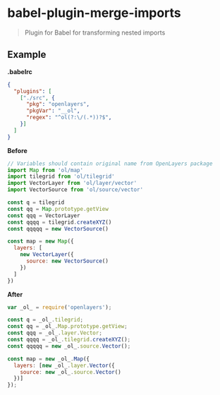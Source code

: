 # babel-plugin-merge-imports

> Plugin for Babel for transforming nested imports

## Example

**.babelrc**
```json
{
  "plugins": [
    ["./src", {
      "pkg": "openlayers",
      "pkgVar": "__ol",
      "regex": "^ol(?:\/(.*))?$",
    }]
  ]
}
```

**Before**
```js
// Variables should contain original name from OpenLayers package
import Map from 'ol/map'
import tilegrid from 'ol/tilegrid'
import VectorLayer from 'ol/layer/vector'
import VectorSource from 'ol/source/vector'

const q = tilegrid
const qq = Map.prototype.getView
const qqq = VectorLayer
const qqqq = tilegrid.createXYZ()
const qqqqq = new VectorSource()

const map = new Map({
  layers: [
    new VectorLayer({
      source: new VectorSource()
    })
  ]
})
```

**After**
```js
var _ol_ = require('openlayers');

const q = _ol_.tilegrid;
const qq = _ol_.Map.prototype.getView;
const qqq = _ol_.layer.Vector;
const qqqq = _ol_.tilegrid.createXYZ();
const qqqqq = new _ol_.source.Vector();

const map = new _ol_.Map({
  layers: [new _ol_.layer.Vector({
    source: new _ol_.source.Vector()
  })]
});
```
